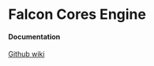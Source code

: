 # Falcon Cores Engine

#### Documentation
[ Github wiki](https://github.com/rozard-falcon/.github/wiki)
